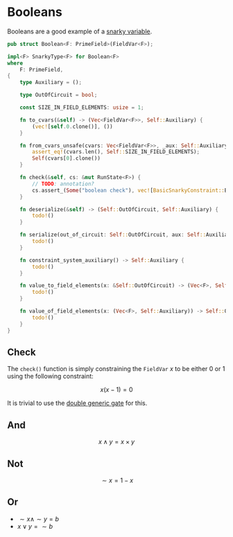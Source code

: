 # Booleans

Booleans are a good example of a [snarky variable](./vars.md#snarky-vars).

```rust
pub struct Boolean<F: PrimeField>(FieldVar<F>);

impl<F> SnarkyType<F> for Boolean<F>
where
    F: PrimeField,
{
    type Auxiliary = ();

    type OutOfCircuit = bool;

    const SIZE_IN_FIELD_ELEMENTS: usize = 1;

    fn to_cvars(&self) -> (Vec<FieldVar<F>>, Self::Auxiliary) {
        (vec![self.0.clone()], ())
    }

    fn from_cvars_unsafe(cvars: Vec<FieldVar<F>>, _aux: Self::Auxiliary) -> Self {
        assert_eq!(cvars.len(), Self::SIZE_IN_FIELD_ELEMENTS);
        Self(cvars[0].clone())
    }

    fn check(&self, cs: &mut RunState<F>) {
        // TODO: annotation?
        cs.assert_(Some("boolean check"), vec![BasicSnarkyConstraint::Boolean(self.0.clone())]);
    }

    fn deserialize(&self) -> (Self::OutOfCircuit, Self::Auxiliary) {
        todo!()
    }

    fn serialize(out_of_circuit: Self::OutOfCircuit, aux: Self::Auxiliary) -> Self {
        todo!()
    }

    fn constraint_system_auxiliary() -> Self::Auxiliary {
        todo!()
    }

    fn value_to_field_elements(x: &Self::OutOfCircuit) -> (Vec<F>, Self::Auxiliary) {
        todo!()
    }

    fn value_of_field_elements(x: (Vec<F>, Self::Auxiliary)) -> Self::OutOfCircuit {
        todo!()
    }
}
```

## Check

The `check()` function is simply constraining the `FieldVar` $x$ to be either $0$ or $1$ using the following constraint:

$$x ( x - 1) = 0$$

It is trivial to use the [double generic gate](../specs/kimchi.md#double-generic-gate) for this.

## And

$$x \land y = x \times y$$

## Not

$$\sim x = 1 - x$$

## Or

* $\sim x \land \sim y = b$
* $x \lor y = \sim b$
